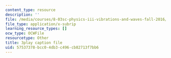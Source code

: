 ```yaml
---
content_type: resource
description: ''
file: /media/courses/8-03sc-physics-iii-vibrations-and-waves-fall-2016/57537378bcc04db3c496cb82713f7bb6_kKIQ1h9UuA.srt
file_type: application/x-subrip
learning_resource_types: []
ocw_type: OCWFile
resourcetype: Other
title: 3play caption file
uid: 57537378-bcc0-4db3-c496-cb82713f7bb6
---
```

